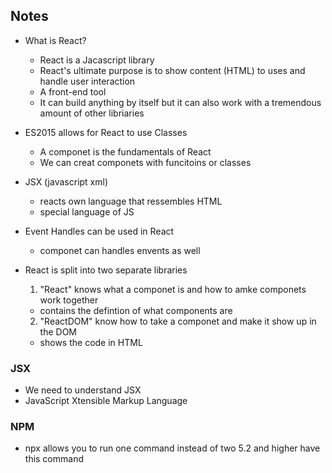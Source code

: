 ## Notes

- What is React?

  - React is a Jacascript library
  - React's ultimate purpose is to show content (HTML) to uses and handle user interaction
  - A front-end tool
  - It can build anything by itself but it can also work with a tremendous amount of other libriaries

- ES2015 allows for React to use Classes

  - A componet is the fundamentals of React
  - We can creat componets with funcitoins or classes

- JSX (javascript xml)

  - reacts own language that ressembles HTML
  - special language of JS

- Event Handles can be used in React

  - componet can handles envents as well

- React is split into two separate libraries

  1. "React" knows what a componet is and how to amke componets work together

  - contains the defintion of what components are

  2. "ReactDOM" know how to take a componet and make it show up in the DOM

  - shows the code in HTML

### JSX

- We need to understand JSX
- JavaScript Xtensible Markup Language

### NPM

- npx allows you to run one command instead of two
  5.2 and higher have this command
